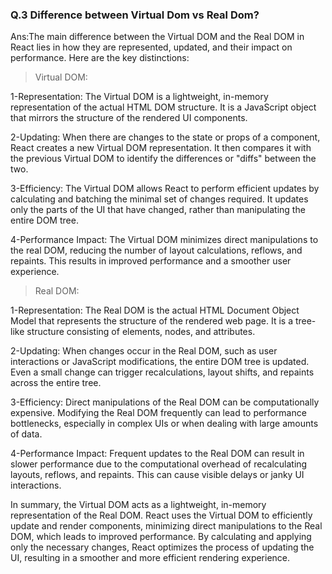 ### Q.3 Difference between Virtual Dom vs Real Dom?
Ans:The main difference between the Virtual DOM and the Real DOM in React lies in how they are represented, updated, and their impact on performance. Here are the key distinctions:

>Virtual DOM:

1-Representation: The Virtual DOM is a lightweight, in-memory representation of the actual HTML DOM structure. It is a JavaScript object that mirrors the structure of the rendered UI components.

2-Updating: When there are changes to the state or props of a component, React creates a new Virtual DOM representation. It then compares it with the previous Virtual DOM to identify the differences or "diffs" between the two.

3-Efficiency: The Virtual DOM allows React to perform efficient updates by calculating and batching the minimal set of changes required. It updates only the parts of the UI that have changed, rather than manipulating the entire DOM tree.

4-Performance Impact: The Virtual DOM minimizes direct manipulations to the real DOM, reducing the number of layout calculations, reflows, and repaints. This results in improved performance and a smoother user experience.

>Real DOM:

1-Representation: The Real DOM is the actual HTML Document Object Model that represents the structure of the rendered web page. It is a tree-like structure consisting of elements, nodes, and attributes.

2-Updating: When changes occur in the Real DOM, such as user interactions or JavaScript modifications, the entire DOM tree is updated. Even a small change can trigger recalculations, layout shifts, and repaints across the entire tree.

3-Efficiency: Direct manipulations of the Real DOM can be computationally expensive. Modifying the Real DOM frequently can lead to performance bottlenecks, especially in complex UIs or when dealing with large amounts of data.

4-Performance Impact: Frequent updates to the Real DOM can result in slower performance due to the computational overhead of recalculating layouts, reflows, and repaints. This can cause visible delays or janky UI interactions.

In summary, the Virtual DOM acts as a lightweight, in-memory representation of the Real DOM. React uses the Virtual DOM to efficiently update and render components, minimizing direct manipulations to the Real DOM, which leads to improved performance. By calculating and applying only the necessary changes, React optimizes the process of updating the UI, resulting in a smoother and more efficient rendering experience.






